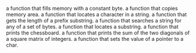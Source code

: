 a function that fills memory with a constant byte.
a function that copies memory area.
a function that locates a character in a string.
a function that gets the length of a prefix substring.
a function that searches a string for any of a set of bytes.
a function that locates a substring.
a function that prints the chessboard.
a function that prints the sum of the two diagonals of a square matrix of integers.
a function that sets the value of a pointer to a char.

